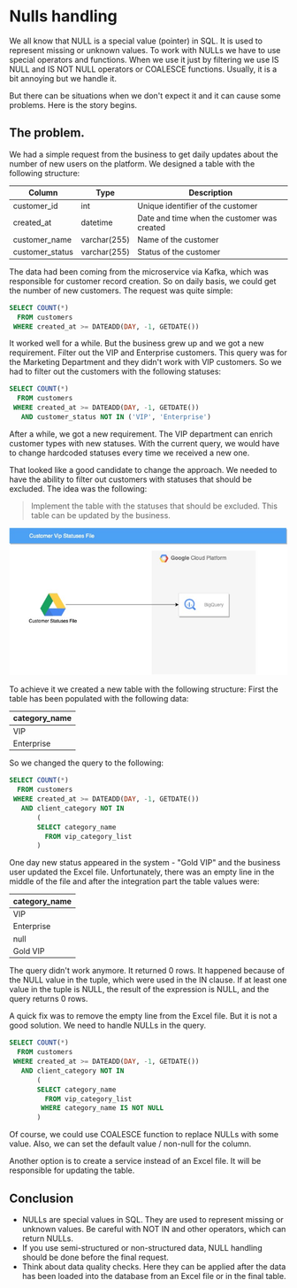 # Nulls handling 
We all know that NULL is a special value (pointer) in SQL. It is used to represent missing or unknown values.
To work with NULLs we have to use special operators and functions. When we use it just by filtering we use IS NULL and IS NOT NULL operators or COALESCE functions. Usually, it is a bit annoying but we handle it.

But there can be situations when we don't expect it and it can cause some problems.
Here is the story begins. 

## The problem. 

We had a simple request from the business to get daily updates about the number of new users on the platform.
We designed a table with the following structure:

| Column | Type | Description |
| --- | --- | --- |
| customer_id | int | Unique identifier of the customer |
| created_at | datetime | Date and time when the customer was created |
| customer_name | varchar(255) | Name of the customer |
| customer_status | varchar(255) | Status of the customer |

The data had been coming from the microservice via Kafka, which was responsible for customer record creation.
So on daily basis, we could get the number of new customers.
The request was quite simple: 

```sql  
SELECT COUNT(*) 
  FROM customers 
 WHERE created_at >= DATEADD(DAY, -1, GETDATE())
```

It worked well for a while. But the business grew up and we got a new requirement. Filter out the VIP and Enterprise customers. This query was for the Marketing Department and they didn't work with VIP customers. So we had to filter out the customers with the following statuses:

```sql
SELECT COUNT(*) 
  FROM customers 
 WHERE created_at >= DATEADD(DAY, -1, GETDATE()) 
   AND customer_status NOT IN ('VIP', 'Enterprise')
```

After a while, we got a new requirement. The VIP department can enrich customer types with new statuses. With the current query, we would have to change hardcoded statuses every time we received a new one. 

That looked like a good candidate to change the approach. We needed to have the ability to filter out customers with statuses that should be excluded. 
The idea was the following: 

> Implement the table with the statuses that should be excluded. This table can be updated by the business. 

![image](images/google-drive-to-bq.jpg)

To achieve it we created a new table with the following structure: First the table has been populated with the following data:

| category_name |
| --- |
| VIP |
| Enterprise |

So we changed the query to the following:

```sql
SELECT COUNT(*) 
  FROM customers
 WHERE created_at >= DATEADD(DAY, -1, GETDATE()) 
   AND client_category NOT IN 
       (
       SELECT category_name 
         FROM vip_category_list
       )
```

One day new status appeared in the system - "Gold VIP" and the business user updated the Excel file. Unfortunately, there was an empty line in the middle of the file and after the integration part the table values were:


| category_name |
| --- |
| VIP |
| Enterprise |
| null |
| Gold VIP |

The query didn't work anymore. It returned 0 rows.
It happened because of the NULL value in the tuple, which were used in the IN clause. If at least one value in the tuple is NULL, the result of the expression is NULL, and the query returns 0 rows.

A quick fix was to remove the empty line from the Excel file. But it is not a good solution. We need to handle NULLs in the query.

```sql
SELECT COUNT(*) 
  FROM customers
 WHERE created_at >= DATEADD(DAY, -1, GETDATE()) 
   AND client_category NOT IN 
       (
       SELECT category_name 
         FROM vip_category_list
        WHERE category_name IS NOT NULL
       )
```


Of course, we could use COALESCE function to replace NULLs with some value. Also, we can set the default value / non-null for the column.

Another option is to create a service instead of an Excel file. It will be responsible for updating the table. 

## Conclusion

- NULLs are special values in SQL. They are used to represent missing or unknown values. Be careful with NOT IN and other operators, which can return NULLs.
- If you use semi-structured or non-structured data, NULL handling should be done before the final request.
- Think about data quality checks. Here they can be applied after the data has been loaded into the database from an Excel file or in the final table.